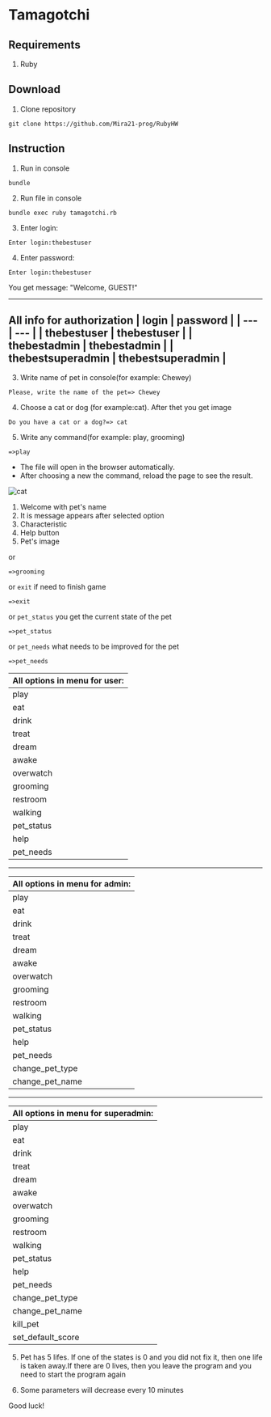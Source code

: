 # Tamagotchi

## Requirements


1. Ruby 

## Download
1. Clone repository 
```
git clone https://github.com/Mira21-prog/RubyHW
```
## Instruction
1. Run in console
```
bundle 
```
2. Run file in console 
```
bundle exec ruby tamagotchi.rb
```
3. Enter login: 
```
Enter login:thebestuser
```
4. Enter password: 
```
Enter login:thebestuser
```
You get message: "Welcome, GUEST!"

---
All info for authorization
| login | password |
| --- | --- |
| thebestuser | thebestuser |
| thebestadmin | thebestadmin |
| thebestsuperadmin | thebestsuperadmin |
---

3. Write name of pet in console(for example: Chewey)

```
Please, write the name of the pet=> Chewey
```
4. Choose a cat or dog (for example:cat). After thet you get image 

```
Do you have a cat or a dog?=> cat
```

5.  Write any command(for example: play, grooming) 

```
=>play
```
- The file will open in the browser automatically. 
- After choosing a new the command, reload the page to see the result.

![cat](http://dl3.joxi.net/drive/2020/11/19/0015/2025/1005545/45/a6785f09ae.jpg)
1. Welcome with pet's name
2. It is message appears after selected option
3. Characteristic  
4. Help button 
5. Pet's image

or 

```
=>grooming
```

or `exit` if need to finish game

```
=>exit
```

or `pet_status` you get the current state of the pet

```
=>pet_status
```
or `pet_needs` what needs to be improved for the pet
```
=>pet_needs
```
|All options in menu for user:| 
|--------------------|
|play|
|eat|
|drink|
|treat|
|dream|
|awake|
|overwatch|
|grooming|
|restroom|
|walking|
|pet_status|
|help|
|pet_needs|
---
|All options in menu for admin:| 
|--------------------|
|play|
|eat|
|drink|
|treat|
|dream|
|awake|
|overwatch|
|grooming|
|restroom|
|walking|
|pet_status|
|help|
|pet_needs|
|change_pet_type|
|change_pet_name|
---
|All options in menu for superadmin:| 
|--------------------|
|play|
|eat|
|drink|
|treat|
|dream|
|awake|
|overwatch|
|grooming|
|restroom|
|walking|
|pet_status|
|help|
|pet_needs|
|change_pet_type|
|change_pet_name|
|kill_pet|
|set_default_score|


5. Pet has 5 lifes. If one of the states is 0 and you did not fix it, then one life is taken away.If there are 0 lives, then you leave the program and you need to start the program again


6. Some parameters will decrease every 10 minutes

Good luck! 



